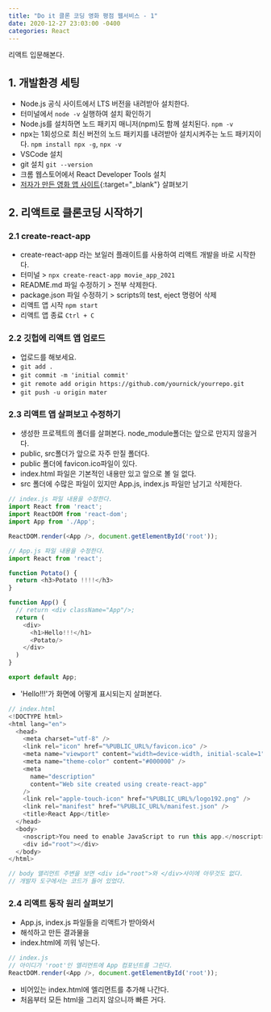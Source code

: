 ```yaml
---
title: "Do it 클론 코딩 영화 평점 웹서비스 - 1"
date: 2020-12-27 23:03:00 -0400
categories: React
---
```


리액트 입문해본다.

## 1. 개발환경 세팅
- Node.js 공식 사이트에서 LTS 버전을 내려받아 설치한다.
- 터미널에서 ``node -v`` 실행하여 설치 확인하기
- Node.js를 설치하면 노드 패키지 매니저(npm)도 함께 설치된다. ``npm -v``
- npx는 1회성으로 최신 버전의 노드 패키지를 내려받아 설치시켜주는 노드 패키지이다. ``npm install npx -g``,  ``npx -v``
- VSCode 설치
- git 설치 ``git --version``
- 크롬 웹스토어에서 React Developer Tools 설치
- [저자가 만든 영화 앱 사이트](https://nomadcoders.github.io/movie_app_2019){:target="_blank"} 살펴보기

## 2. 리액트로 클론코딩 시작하기

### 2.1 create-react-app
- create-react-app 라는 보일러 플래이트를 사용하여 리액트 개발을 바로 시작한다.
- 터미널 > ``npx create-react-app movie_app_2021``
- README.md 파일 수정하기 > 전부 삭제한다.
- package.json 파일 수정하기 > scripts의 test, eject 명령어 삭제
- 리액트 앱 시작 ``npm start``
- 리액트 앱 종료 ``Ctrl + C``

### 2.2 깃헙에 리액트 앱 업로드
- 업로드를 해보세요.
- ``git add .``
- ``git commit -m 'initial commit'``
- ``git remote add origin https://github.com/yournick/yourrepo.git``
- ``git push -u origin mater``

### 2.3 리액트 앱 살펴보고 수정하기
- 생성한 프로젝트의 폴더를 살펴본다. node_module폴더는 앞으로 만지지 않을거다.
- public, src폴더가 앞으로 자주 만질 폴더다.
- public 폴더에 favicon.ico파일이 있다.
- index.html 파일은 기본적인 내용만 있고 앞으로 볼 일 없다.
- src 폴더에 수많은 파일이 있지만 App.js, index.js 파일만 남기고 삭제한다.

```javascript
// index.js 파일 내용을 수정한다.
import React from 'react';
import ReactDOM from 'react-dom';
import App from './App';

ReactDOM.render(<App />, document.getElementById('root'));
```
```javascript
// App.js 파일 내용을 수정한다.
import React from 'react';

function Potato() {
  return <h3>Potato !!!!</h3>
}

function App() {
  // return <div className="App"/>;
  return (
    <div>
      <h1>Hello!!!</h1>
      <Potato/>
    </div>
  )
}

export default App;
```
- 'Hello!!!'가 화면에 어떻게 표시되는지 살펴본다.
```javascript
// index.html
<!DOCTYPE html>
<html lang="en">
  <head>
    <meta charset="utf-8" />
    <link rel="icon" href="%PUBLIC_URL%/favicon.ico" />
    <meta name="viewport" content="width=device-width, initial-scale=1" />
    <meta name="theme-color" content="#000000" />
    <meta
      name="description"
      content="Web site created using create-react-app"
    />
    <link rel="apple-touch-icon" href="%PUBLIC_URL%/logo192.png" />
    <link rel="manifest" href="%PUBLIC_URL%/manifest.json" />
    <title>React App</title>
  </head>
  <body>
    <noscript>You need to enable JavaScript to run this app.</noscript>
    <div id="root"></div>
  </body>
</html>

// body 앨리먼트 주변을 보면 <div id="root">와 </div>사이에 아무것도 없다.
// 개발자 도구에서는 코드가 들어 있었다.
```

### 2.4 리액트 동작 원리 살펴보기
- App.js, index.js 파일들을 리액트가 받아와서
- 해석하고 만든 결과물을
- index.html에 끼워 넣는다.
```javascript
// index.js
// 아이디가 'root'인 엘리먼트에 App 컴포넌트를 그린다.
ReactDOM.render(<App />, document.getElementById('root'));
```
- 비어있는 index.html에 엘리먼트를 추가해 나간다.
- 처음부터 모든 html을 그리지 않으니까 빠른 거다.

